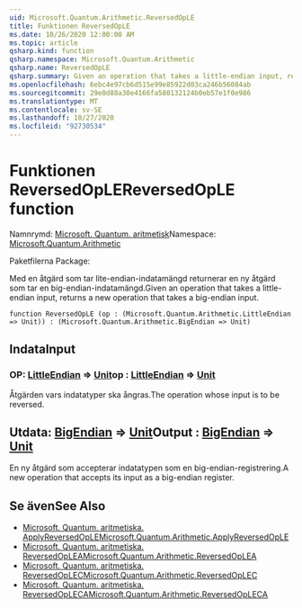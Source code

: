 ```yaml
---
uid: Microsoft.Quantum.Arithmetic.ReversedOpLE
title: Funktionen ReversedOpLE
ms.date: 10/26/2020 12:00:00 AM
ms.topic: article
qsharp.kind: function
qsharp.namespace: Microsoft.Quantum.Arithmetic
qsharp.name: ReversedOpLE
qsharp.summary: Given an operation that takes a little-endian input, returns a new operation that takes a big-endian input.
ms.openlocfilehash: 6ebc4e97cb6d515e99e85922d03ca246b56084ab
ms.sourcegitcommit: 29e0d88a30e4166fa580132124b0eb57e1f0e986
ms.translationtype: MT
ms.contentlocale: sv-SE
ms.lasthandoff: 10/27/2020
ms.locfileid: "92730534"
---
```

# <a name="reversedople-function"></a><span data-ttu-id="fb936-102">Funktionen ReversedOpLE</span><span class="sxs-lookup"><span data-stu-id="fb936-102">ReversedOpLE function</span></span>

<span data-ttu-id="fb936-103">Namnrymd: [Microsoft. Quantum. aritmetisk](xref:Microsoft.Quantum.Arithmetic)</span><span class="sxs-lookup"><span data-stu-id="fb936-103">Namespace: [Microsoft.Quantum.Arithmetic](xref:Microsoft.Quantum.Arithmetic)</span></span>

<span data-ttu-id="fb936-104">Paketfilerna [](https://nuget.org/packages/)</span><span class="sxs-lookup"><span data-stu-id="fb936-104">Package: [](https://nuget.org/packages/)</span></span>


<span data-ttu-id="fb936-105">Med en åtgärd som tar lite-endian-indatamängd returnerar en ny åtgärd som tar en big-endian-indatamängd.</span><span class="sxs-lookup"><span data-stu-id="fb936-105">Given an operation that takes a little-endian input, returns a new operation that takes a big-endian input.</span></span>

```qsharp
function ReversedOpLE (op : (Microsoft.Quantum.Arithmetic.LittleEndian => Unit)) : (Microsoft.Quantum.Arithmetic.BigEndian => Unit)
```


## <a name="input"></a><span data-ttu-id="fb936-106">Indata</span><span class="sxs-lookup"><span data-stu-id="fb936-106">Input</span></span>

### <a name="op--littleendian--unit"></a><span data-ttu-id="fb936-107">OP: [LittleEndian](xref:Microsoft.Quantum.Arithmetic.LittleEndian) => [Unit](xref:microsoft.quantum.lang-ref.unit)</span><span class="sxs-lookup"><span data-stu-id="fb936-107">op : [LittleEndian](xref:Microsoft.Quantum.Arithmetic.LittleEndian) => [Unit](xref:microsoft.quantum.lang-ref.unit)</span></span> 

<span data-ttu-id="fb936-108">Åtgärden vars indatatyper ska ångras.</span><span class="sxs-lookup"><span data-stu-id="fb936-108">The operation whose input is to be reversed.</span></span>



## <a name="output--bigendian--unit"></a><span data-ttu-id="fb936-109">Utdata: [BigEndian](xref:Microsoft.Quantum.Arithmetic.BigEndian) => [Unit](xref:microsoft.quantum.lang-ref.unit)</span><span class="sxs-lookup"><span data-stu-id="fb936-109">Output : [BigEndian](xref:Microsoft.Quantum.Arithmetic.BigEndian) => [Unit](xref:microsoft.quantum.lang-ref.unit)</span></span> 

<span data-ttu-id="fb936-110">En ny åtgärd som accepterar indatatypen som en big-endian-registrering.</span><span class="sxs-lookup"><span data-stu-id="fb936-110">A new operation that accepts its input as a big-endian register.</span></span>

## <a name="see-also"></a><span data-ttu-id="fb936-111">Se även</span><span class="sxs-lookup"><span data-stu-id="fb936-111">See Also</span></span>

- [<span data-ttu-id="fb936-112">Microsoft. Quantum. aritmetiska. ApplyReversedOpLE</span><span class="sxs-lookup"><span data-stu-id="fb936-112">Microsoft.Quantum.Arithmetic.ApplyReversedOpLE</span></span>](xref:Microsoft.Quantum.Arithmetic.ApplyReversedOpLE)
- [<span data-ttu-id="fb936-113">Microsoft. Quantum. aritmetiska. ReversedOpLEA</span><span class="sxs-lookup"><span data-stu-id="fb936-113">Microsoft.Quantum.Arithmetic.ReversedOpLEA</span></span>](xref:Microsoft.Quantum.Arithmetic.ReversedOpLEA)
- [<span data-ttu-id="fb936-114">Microsoft. Quantum. aritmetiska. ReversedOpLEC</span><span class="sxs-lookup"><span data-stu-id="fb936-114">Microsoft.Quantum.Arithmetic.ReversedOpLEC</span></span>](xref:Microsoft.Quantum.Arithmetic.ReversedOpLEC)
- [<span data-ttu-id="fb936-115">Microsoft. Quantum. aritmetiska. ReversedOpLECA</span><span class="sxs-lookup"><span data-stu-id="fb936-115">Microsoft.Quantum.Arithmetic.ReversedOpLECA</span></span>](xref:Microsoft.Quantum.Arithmetic.ReversedOpLECA)